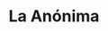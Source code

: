 ---
title: "La Anónima"
url: /san-carlos-de-bariloche/la-anonima-avenida-angel-gallardo/
shop: Supermarkt
---